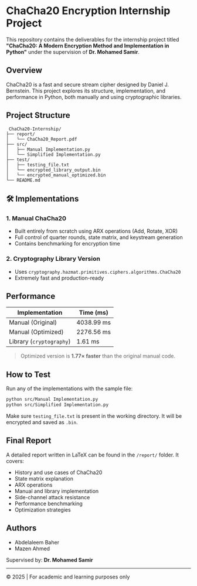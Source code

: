 
#  ChaCha20 Encryption Internship Project

This repository contains the deliverables for the internship project titled **"ChaCha20: A Modern Encryption Method and Implementation in Python"** under the supervision of **Dr. Mohamed Samir**.

##  Overview

ChaCha20 is a fast and secure stream cipher designed by Daniel J. Bernstein. This project explores its structure, implementation, and performance in Python, both manually and using cryptographic libraries.

##  Project Structure

```
 ChaCha20-Internship/
├── report/                       
│   └── ChaCha20_Report.pdf
├── src/
│   ├── Manual Implementation.py     
│   └── Simplified Implementation.py       
├── test/
│   ├── testing_file.txt        
│   └── encrypted_library_output.bin
│   └── encrypted_manual_optimized.bin
└── README.md
```

## 🛠 Implementations

### 1. Manual ChaCha20
- Built entirely from scratch using ARX operations (Add, Rotate, XOR)
- Full control of quarter rounds, state matrix, and keystream generation
- Contains benchmarking for encryption time

### 2. Cryptography Library Version
- Uses `cryptography.hazmat.primitives.ciphers.algorithms.ChaCha20`
- Extremely fast and production-ready

##  Performance

| Implementation          | Time (ms)    |
|-------------------------|--------------|
| Manual (Original)       | 4038.99 ms   |
| Manual (Optimized)      | 2276.56 ms   |
| Library (`cryptography`)| 1.61 ms      |

> Optimized version is **1.77× faster** than the original manual code.

##  How to Test

Run any of the implementations with the sample file:

```bash
python src/Manual Implementation.py
python src/Simplified Implementation.py
```

Make sure `testing_file.txt` is present in the working directory. It will be encrypted and saved as `.bin`.

##  Final Report

A detailed report written in LaTeX can be found in the `/report/` folder. It covers:

- History and use cases of ChaCha20
- State matrix explanation
- ARX operations
- Manual and library implementation
- Side-channel attack resistance
- Performance benchmarking
- Optimization strategies

##  Authors

- Abdelaleem Baher  
- Mazen Ahmed  

Supervised by: **Dr. Mohamed Samir**

---

© 2025 | For academic and learning purposes only
